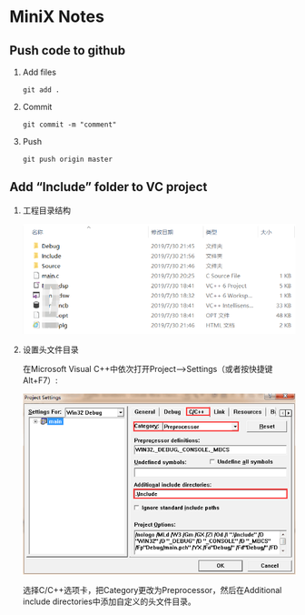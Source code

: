 # MiniX Notes

## Push code to github

1. Add files

   ```shell
   git add .
   ```

2. Commit

   ```shell
   git commit -m "comment"
   ```

3. Push

   ```shell
   git push origin master
   ```

## Add “Include” folder to VC project

1. 工程目录结构

   ![工程目录结构](https://github.com/SuperCoderMan/MiniX/blob/master/C/Images/工程目录结构.png)

2. 设置头文件目录

   在Microsoft Visual C++中依次打开Project-->Settings（或者按快捷键Alt+F7）:

   ![project_settings](https://github.com/SuperCoderMan/MiniX/blob/master/C/Images/project_settings.png)

   选择C/C++选项卡，把Category更改为Preprocessor，然后在Additional include directories中添加自定义的头文件目录。
